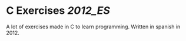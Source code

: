 # C Exercises _2012_ES_
 A lot of exercises made in C to learn programming. Written in spanish in 2012.
